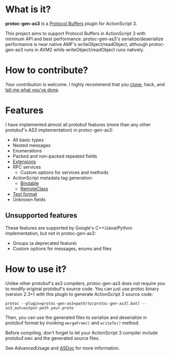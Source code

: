 # What is it? #
**protoc-gen-as3** is a [Protocol Buffers](http://code.google.com/p/protobuf/) plugin for ActionScript 3.

This project aims to support Protocol Buffers in ActionScript 3 with minimum API and best performance. protoc-gen-as3's serialize/deserialize performance is near native AMF's writeObject/readObject, although protoc-gen-as3 runs in AVM2 while writeObject/readObject runs natively.

# How to contribute? #

Your contribution is welcome. I highly recommend that you  [clone](https://code.google.com/p/protoc-gen-as3/source/createClone), hack, and [tell me what you've done](https://code.google.com/p/protoc-gen-as3/issues/entry?template=Review%20request).

# Features #

I have implemented almost all protobuf features (more than any other protobuf's AS3 implementation) in protoc-gen-as3:
  * All basic types
  * Nested messages
  * Enumerations
  * Packed and non-packed repeated fields
  * [Extensions](https://github.com/Atry/protoc-gen-as3/wiki/AdvancedUsage#Extension.md)
  * RPC services
    * Custom options for services and methods
  * ActionScript metadata tag generation:
    * [Bindable](https://github.com/Atry/protoc-gen-as3/wiki/AdvancedUsage#Bindable.md)
    * [RemoteClass](https://github.com/Atry/protoc-gen-as3/wiki/AdvancedUsage#AMF_Wrapper.md)
  * [Text format](http://code.google.com/p/protoc-gen-as3/source/browse/as3/com/netease/protobuf/TextFormat.as)
  * Unknown fields

## Unsupported features ##

These features are supported by Google's C++/Java/Python implementation, but not in protoc-gen-as3:
  * Groups (a deprecated feature)
  * Custom options for messages, enums and files

# How to use it? #
Unlike other protobuf's as3 compilers, protoc-gen-as3 does not require you to modify original protobuf's source code. You can just use protoc binary (version 2.3+) with this plugin to generate ActionScript 3 source code:

`protoc --plugin=protoc-gen-as3=`_`path/to/protoc-gen-as3[.bat]`_` --as3_out=`_`output-path your.proto`_

Then, you can use the generated files to serialize and deserialize in protobuf format by invoking `mergeFrom()` and `writeTo()` method.

Before compiling, don't forget to let your ActionScript 3 compiler include protobuf.swc and the generated source files.

See AdvancedUsage and [ASDoc](https://code.google.com/p/protoc-gen-as3/downloads/detail?name=protoc-gen-as3-1.0.0-rc6-asdoc.tar.gz) for more information.
